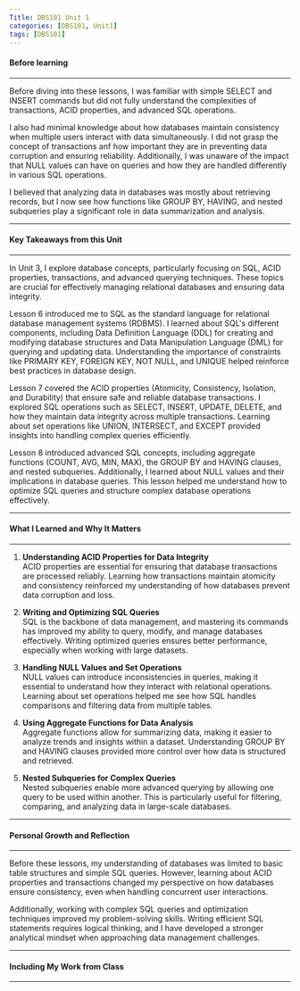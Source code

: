 ```yaml
---
Title: DBS101 Unit 1
categories: [DBS101, Unit1]
tags: [DBS101]
---
```


#### Before learning 
----
Before diving into these lessons, I was familiar with simple SELECT and INSERT commands but did not fully understand the complexities of transactions, ACID properties, and advanced SQL operations.

I also had minimal knowledge about how databases maintain consistency when multiple users interact with data simultaneously. I did not grasp the concept of transactions anf how important they are in preventing data corruption and ensuring reliability. Additionally, I was unaware of the impact that NULL values can have on queries and how they are handled differently in various SQL operations.

I believed that analyzing data in databases was mostly about retrieving records, but I now see how functions like GROUP BY, HAVING, and nested subqueries play a significant role in data summarization and analysis.

----

#### Key Takeaways from this Unit
----

In Unit 3, I explore database concepts, particularly focusing on SQL, ACID properties, transactions, and advanced querying techniques. These topics are crucial for effectively managing relational databases and ensuring data integrity.

Lesson 6 introduced me to SQL as the standard language for relational database management systems (RDBMS). I learned about SQL's different components, including Data Definition Language (DDL) for creating and modifying database structures and Data Manipulation Language (DML) for querying and updating data. Understanding the importance of constraints like PRIMARY KEY, FOREIGN KEY, NOT NULL, and UNIQUE helped reinforce best practices in database design.

Lesson 7 covered the ACID properties (Atomicity, Consistency, Isolation, and Durability) that ensure safe and reliable database transactions. I explored SQL operations such as SELECT, INSERT, UPDATE, DELETE, and how they maintain data integrity across multiple transactions. Learning about set operations like UNION, INTERSECT, and EXCEPT provided insights into handling complex queries efficiently.

Lesson 8 introduced advanced SQL concepts, including aggregate functions (COUNT, AVG, MIN, MAX), the GROUP BY and HAVING clauses, and nested subqueries. Additionally, I learned about NULL values and their implications in database queries. This lesson helped me understand how to optimize SQL queries and structure complex database operations effectively.

----

#### What I Learned and Why It Matters
----

1. **Understanding ACID Properties for Data Integrity**  
   ACID properties are essential for ensuring that database transactions are processed reliably. Learning how transactions maintain atomicity and consistency reinforced my understanding of how databases prevent data corruption and loss.

2. **Writing and Optimizing SQL Queries**  
   SQL is the backbone of data management, and mastering its commands has improved my ability to query, modify, and manage databases effectively. Writing optimized queries ensures better performance, especially when working with large datasets.

3. **Handling NULL Values and Set Operations**  
   NULL values can introduce inconsistencies in queries, making it essential to understand how they interact with relational operations. Learning about set operations helped me see how SQL handles comparisons and filtering data from multiple tables.

4. **Using Aggregate Functions for Data Analysis**  
   Aggregate functions allow for summarizing data, making it easier to analyze trends and insights within a dataset. Understanding GROUP BY and HAVING clauses provided more control over how data is structured and retrieved.

5. **Nested Subqueries for Complex Queries**  
   Nested subqueries enable more advanced querying by allowing one query to be used within another. This is particularly useful for filtering, comparing, and analyzing data in large-scale databases.

----

#### Personal Growth and Reflection
-----

Before these lessons, my understanding of databases was limited to basic table structures and simple SQL queries. However, learning about ACID properties and transactions changed my perspective on how databases ensure consistency, even when handling concurrent user interactions.

Additionally, working with complex SQL queries and optimization techniques improved my problem-solving skills. Writing efficient SQL statements requires logical thinking, and I have developed a stronger analytical mindset when approaching data management challenges.

----

#### Including My Work from Class
----




